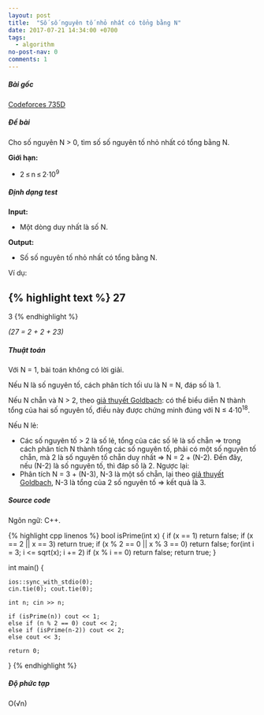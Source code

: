 ```yaml
---
layout: post
title:  "Số số nguyên tố nhỏ nhất có tổng bằng N"
date: 2017-07-21 14:34:00 +0700
tags:
  - algorithm
no-post-nav: 0
comments: 1
---
```


##### **Bài gốc**
[Codeforces 735D](http://codeforces.com/problemset/problem/735/D)

##### **Đề bài**
Cho số nguyên N > 0, tìm số số nguyên tố nhỏ nhất có tổng bằng N.

**Giới hạn:**

* 2 ≤ n ≤ 2·10<sup>9</sup>

##### **Định dạng test**
**Input:**

* Một dòng duy nhất là số N.

**Output:**
* Số số nguyên tố nhỏ nhất có tổng bằng N.

Ví dụ:

{% highlight text %}
27
---
3
{% endhighlight %}

*(27 = 2 + 2 + 23)*

##### **Thuật toán**

Với N = 1, bài toán không có lời giải.

Nếu N là số nguyên tố, cách phân tích tối ưu là N = N, đáp số là 1.

Nếu N chẵn và N > 2, theo [giả thuyết Goldbach](https://en.wikipedia.org/wiki/Goldbach%27s_conjecture): có thể biểu diễn N thành tổng của hai số nguyên tố, điều này được chứng minh đúng với N ≤ 4·10<sup>18</sup>.

Nếu N lẻ:
* Các số nguyên tố > 2 là số lẻ, tổng của các số lẻ là số chẵn => trong cách phân tích N thành tổng các số nguyên tố, phải có một số nguyên tố chẵn, mà 2 là số nguyên tố chẵn duy nhất => N = 2 + (N-2). Đến đây, nếu (N-2) là số nguyên tố, thì đáp số là 2. Ngược lại:
* Phân tích N = 3 + (N-3), N-3 là một số chẵn, lại theo [giả thuyết Goldbach](https://en.wikipedia.org/wiki/Goldbach%27s_conjecture), N-3 là tổng của 2 số nguyên tố => kết quả là 3.

##### **Source code**

Ngôn ngữ: C++.

{% highlight cpp linenos %}
bool isPrime(int x) {
    if (x == 1) return false;
    if (x == 2 || x == 3) return true;
    if (x % 2 == 0 || x % 3 == 0) return false;
    for(int i = 3; i <= sqrt(x); i += 2)
        if (x % i == 0) return false;
    return true;
}

int main() {

    ios::sync_with_stdio(0);
    cin.tie(0); cout.tie(0);

    int n; cin >> n;

    if (isPrime(n)) cout << 1;
    else if (n % 2 == 0) cout << 2;
    else if (isPrime(n-2)) cout << 2;
    else cout << 3;

    return 0;
}
{% endhighlight %}

##### **Độ phức tạp**
O(√n)
